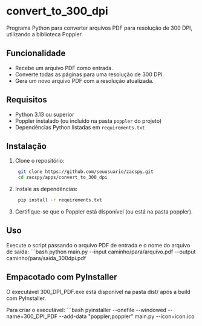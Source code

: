 # convert_to_300_dpi

Programa Python para converter arquivos PDF para resolução de 300 DPI, utilizando a biblioteca Poppler.

## Funcionalidade

- Recebe um arquivo PDF como entrada.
- Converte todas as páginas para uma resolução de 300 DPI.
- Gera um novo arquivo PDF com a resolução atualizada.

## Requisitos

- Python 3.13 ou superior
- Poppler instalado (ou incluído na pasta `poppler` do projeto)
- Dependências Python listadas em `requirements.txt`

## Instalação

1. Clone o repositório:
    ```bash
     git clone https://github.com/seuusuario/zacspy.git
     cd zacspy/apps/convert_to_300_dpi

2. Instale as dependências:
    ```bash
     pip install -r requirements.txt

3. Certifique-se que o Poppler está disponível (ou está na pasta poppler).

## Uso

Execute o script passando o arquivo PDF de entrada e o nome do arquivo de saída:
    ```bash
     python main.py --input caminho/para/arquivo.pdf --output caminho/para/saida_300dpi.pdf

## Empacotado com PyInstaller

O executável 300_DPI_PDF.exe está disponível na pasta dist/ após a build com PyInstaller.

Para criar o executável:
    ```bash
     pyinstaller --onefile --windowed --name=300_DPI_PDF --add-data "poppler;poppler" main.py --icon=icon.ico



